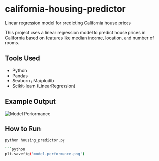 # california-housing-predictor
Linear regression model for predicting California house prices

This project uses a linear regression model to predict house prices in California based on features like median income, location, and number of rooms.

## Tools Used
- Python
- Pandas
- Seaborn / Matplotlib
- Scikit-learn (LinearRegression)

## Example Output
![Model Performance](model-performance.png)

## How to Run
```bash
python housing_predictor.py

```python
plt.savefig('model-performance.png')
